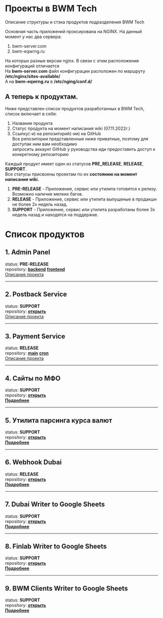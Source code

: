 # Проекты в __BWM Tech__
Описание структуры и стэка продуктов подразделения BWM Tech  

Основная часть приложений проксирована на NGINX. На данный момент у нас два сервера:
1. bwm-server.com
2. bwm-eqwrng.ru

На которых разные версии nginx. В связи с этим расположения конфигураций отличается  
На __bwm-server.com__ файл конфигурации расположен по маршруту __/etc/nginx/sites-available/__  
А на __bwm-eqwrng.ru__ в __/etc/nging/conf.d/__

## А теперь к продуктам.
Ниже представлен список продуктов разработанных в BWM Tech, список включает в себя:
1. Название продукта
2. Статус продукта на момент написания wiki (07.11.2022г.)
3. Ссылку(-и) на репозиторий(-ии) на GitHub  
  Все репозитории представленные ниже приватные, поэтому для доступак ним вам необходимо  
  запросить аккаунт GitHub у руководства иди предоставить доступ к конкретному репозиторию

Каждый продукт имеет один из статусов __PRE_RELEASE__, __RELEASE__, __SUPPORT__.  
Все статусы присвоены проектам по их __состоянию на момент написания wiki.__

1. __PRE-RELEASE__ - Приложение, сервис или утилита готовятся к релизу. Возможно наличие мелких багов.
2. __RELEASE__ - Приложение, сервис или утилита выпущеные в продакшн не более 2х недель назад.
3. __SUPPORT__ - Приложение, сервис или утилита разработаны более 3х недель назад и находятся на поддержке.

# Список продуктов

## __1. Admin Panel__
status: __PRE-RELEASE__  
repository:
[__backend__](https://github.com/bwm-tech/nest_admin_backend)
[__frontend__](https://github.com/bwm-tech/adminpanel_react)  
[Описание проекта](adminpanel/README.md)

---
## __2. Postback Service__
status: __SUPPORT__  
repository: [__открыть__](https://github.com/bwm-tech/postback-service)  
[Описание проекта](postback-service/README.md)

---
## __3. Payment Service__
status: __RELEASE__  
repository:
[__main__](https://github.com/bwm-tech/payment-service-main)
[__cron__](https://github.com/bwm-tech/payment-service-cron)  
[Описание проекта](payment-service/README.md)

---
## __4. Сайты по МФО__
status: __SUPPORT__  
repository: [__открыть__](https://github.com/bwm-tech/react-site-template)  
[__Подробнее__](mfo/README.md)

---
## __5. Утилита парсинга курса валют__
status: __SUPPORT__  
repository: [__открыть__](https://github.com/bwm-tech/parse-course)  
[__Подробнее__](parse-course/README.md)

---
## __6. Webhook Dubai__
status: __RELEASE__  
repository: [__открыть__](https://github.com/bwm-tech/webhook)  
[__Подробнее__](webhook/README.md)

---
## __7. Dubai Writer to Google Sheets__
status: __SUPPORT__  
repository: [__открыть__](https://github.com/bwm-tech/dubai-utility)  
[__Подробнее__](dubai-writer/README.md)

---
## __8. Finlab Writer to Google Sheets__
status: __SUPPORT__  
repository: [__открыть__](https://github.com/bwm-tech/finlab-utility)  
[__Подробнее__](finlab/README.md)

---
## __9. BWM Clients Writer to Google Sheets__
status: __SUPPORT__  
repository: [__открыть__](https://github.com/bwm-tech/bwm-clients)  
[__Подробнее__](bwm-clients/README.md)